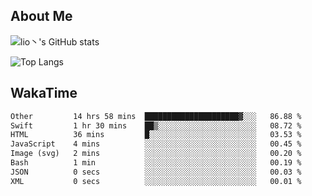 ## About Me


![lio丶's GitHub stats](https://gh-readme-stats-zeta.vercel.app/api?username=lioitily&show_icons=true&count_private=true&include_all_commits=true&rank_icon=percentile)

![Top Langs](https://gh-readme-stats-zeta.vercel.app/api/top-langs/?username=lioitily)

<!--![lio丶's WakaTime stats](https://gh-readme-stats-zeta.vercel.app/api/wakatime?username=lioitily)-->

## WakaTime

<!--START_SECTION:waka-->

```txt
Other         14 hrs 58 mins  █████████████████████▓░░░   86.88 %
Swift         1 hr 30 mins    ██▒░░░░░░░░░░░░░░░░░░░░░░   08.72 %
HTML          36 mins         █░░░░░░░░░░░░░░░░░░░░░░░░   03.53 %
JavaScript    4 mins          ░░░░░░░░░░░░░░░░░░░░░░░░░   00.45 %
Image (svg)   2 mins          ░░░░░░░░░░░░░░░░░░░░░░░░░   00.20 %
Bash          1 min           ░░░░░░░░░░░░░░░░░░░░░░░░░   00.19 %
JSON          0 secs          ░░░░░░░░░░░░░░░░░░░░░░░░░   00.03 %
XML           0 secs          ░░░░░░░░░░░░░░░░░░░░░░░░░   00.01 %
```

<!--END_SECTION:waka-->
